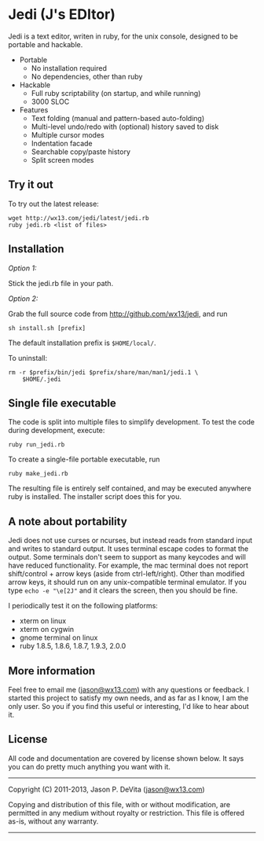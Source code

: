 Jedi (J's EDItor)
=================

Jedi is a text editor, writen in ruby, for the unix console,
designed to be portable and hackable.

 - Portable
   + No installation required
   + No dependencies, other than ruby
 - Hackable
   + Full ruby scriptability (on startup, and while running)
   + 3000 SLOC
 - Features
   + Text folding (manual and pattern-based auto-folding)
   + Multi-level undo/redo with (optional) history saved to disk
   + Multiple cursor modes
   + Indentation facade
   + Searchable copy/paste history
   + Split screen modes



Try it out
----------

To try out the latest release:

    wget http://wx13.com/jedi/latest/jedi.rb
    ruby jedi.rb <list of files>



Installation
------------

*Option 1:*

Stick the jedi.rb file in your path.

*Option 2:*

Grab the full source code from
http://github.com/wx13/jedi, and run

    sh install.sh [prefix]

The default installation prefix is `$HOME/local/`.

To uninstall:

    rm -r $prefix/bin/jedi $prefix/share/man/man1/jedi.1 \
        $HOME/.jedi



Single file executable
----------------------

The code is split into multiple files to simplify development.  To test
the code during development, execute:

    ruby run_jedi.rb

To create a single-file portable executable, run

    ruby make_jedi.rb

The resulting file is entirely self contained, and may be executed
anywhere ruby is installed.  The installer script does this for you.


A note about portability
------------------------

Jedi does not use curses or ncurses, but instead reads from standard
input and writes to standard output.  It uses terminal escape codes to
format the output.  Some terminals don't seem to support as many
keycodes and will have reduced functionality.  For example, the mac
terminal does not report shift/control + arrow keys (aside from
ctrl-left/right). Other than modified arrow keys, it should run on any
unix-compatible terminal emulator.  If you type `echo -e "\e[2J"` and
it clears the screen, then you should be fine.

I periodically test it on the following platforms:

 - xterm on linux
 - xterm on cygwin
 - gnome terminal on linux
 - ruby 1.8.5, 1.8.6, 1.8.7, 1.9.3, 2.0.0



More information
----------------

Feel free to email me (jason@wx13.com) with any questions or
feedback.  I started this project to satisfy my own needs, and as far
as I know, I am the only user.  So you if you find this useful or
interesting, I'd like to hear about it.


License
-------

All code and documentation are covered by license shown below.  It says
you can do pretty much anything you want with it.

------------------------------------------------------------------------

Copyright (C) 2011-2013, Jason P. DeVita (jason@wx13.com)

Copying and distribution of this file, with or without modification,
are permitted in any medium without royalty or restriction.  This file
is offered as-is, without any warranty.

------------------------------------------------------------------------


